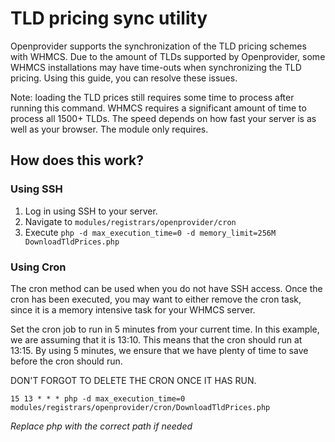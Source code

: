 # TLD pricing sync utility

Openprovider supports the synchronization of the TLD pricing schemes with WHMCS. Due to the amount of TLDs supported by Openprovider, some WHMCS installations may have time-outs when synchronizing the TLD pricing. Using this guide, you can resolve these issues.

Note: loading the TLD prices still requires some time to process after running this command. WHMCS requires a significant amount of time to process all 1500+ TLDs. The speed depends on how fast your server is as well as your browser. The module only requires.

## How does this work?

### Using SSH
1. Log in using SSH to your server.
2. Navigate to `modules/registrars/openprovider/cron`
3. Execute `php -d max_execution_time=0 -d memory_limit=256M DownloadTldPrices.php`

### Using Cron
The cron method can be used when you do not have SSH access. Once the cron has been executed, you may want to either remove the cron task, since it is a memory intensive task for your WHMCS server.

Set the cron job to run in 5 minutes from your current time. In this example, we are assuming that it is 13:10. This means that the cron should run at 13:15. By using 5 minutes, we ensure that we have plenty of time to save before the cron should run. 

DON'T FORGOT TO DELETE THE CRON ONCE IT HAS RUN.

```
15 13 * * * php -d max_execution_time=0 modules/registrars/openprovider/cron/DownloadTldPrices.php
```

_Replace php with the correct path if needed_
